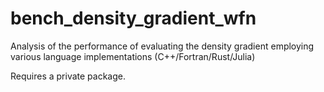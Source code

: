 # bench_density_gradient_wfn

Analysis of the performance of evaluating the density gradient
employing various language implementations (C++/Fortran/Rust/Julia)

Requires a private package.
